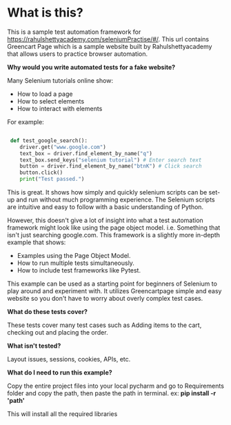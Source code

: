 # What is this?
This is a sample test automation framework for https://rahulshettyacademy.com/seleniumPractise/#/. This url contains Greencart Page  which is a sample website built by Rahulshettyacademy that allows users to practice browser automation.

**Why would you write automated tests for a fake website?**

Many Selenium tutorials online show:

* How to load a page
* How to select elements 
* How to interact with elements

For example:

```python

 def test_google_search():
    driver.get("www.google.com")
    text_box = driver.find_element_by_name("q")
    text_box.send_keys("selenium tutorial") # Enter search text
    button = driver.find_element_by_name("btnK") # Click search
    button.click()
    print("Test passed.") 
```

This is great. It shows how simply and quickly selenium scripts can be set-up and run without much programming experience. The Selenium scripts are intuitive and easy to follow with a basic understanding of Python.

However, this doesn't give a lot of insight into what a test automation framework might look like using the page object model. i.e. Something that isn't just searching google.com. This framework is a slightly more in-depth example that shows:

* Examples using the Page Object Model.
* How to run multiple tests simultaneously.
* How to include test frameworks like Pytest.

This example can be used as a starting point for beginners of Selenium to play around and experiment with. It utilizes Greencartpage simple and easy website so you don't have to worry about overly complex test cases.


**What do these tests cover?**

These tests cover many test cases such as Adding items to the cart, checking out and placing the order.

**What isn't tested?**

Layout issues, sessions, cookies, APIs, etc.

**What do I need to run this example?**

Copy the entire project files into your local pycharm and go to Requirements folder 
and copy the path, then paste the path in terminal.
ex:
   **pip install -r 'path'**

This will install all the required libraries 
